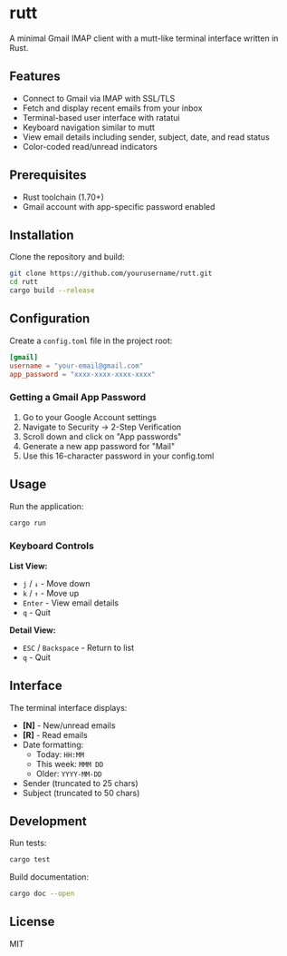 # rutt

A minimal Gmail IMAP client with a mutt-like terminal interface written in Rust.

## Features

- Connect to Gmail via IMAP with SSL/TLS
- Fetch and display recent emails from your inbox
- Terminal-based user interface with ratatui
- Keyboard navigation similar to mutt
- View email details including sender, subject, date, and read status
- Color-coded read/unread indicators

## Prerequisites

- Rust toolchain (1.70+)
- Gmail account with app-specific password enabled

## Installation

Clone the repository and build:

```bash
git clone https://github.com/yourusername/rutt.git
cd rutt
cargo build --release
```

## Configuration

Create a `config.toml` file in the project root:

```toml
[gmail]
username = "your-email@gmail.com"
app_password = "xxxx-xxxx-xxxx-xxxx"
```

### Getting a Gmail App Password

1. Go to your Google Account settings
2. Navigate to Security → 2-Step Verification
3. Scroll down and click on "App passwords"
4. Generate a new app password for "Mail"
5. Use this 16-character password in your config.toml

## Usage

Run the application:

```bash
cargo run
```

### Keyboard Controls

**List View:**
- `j` / `↓` - Move down
- `k` / `↑` - Move up
- `Enter` - View email details
- `q` - Quit

**Detail View:**
- `ESC` / `Backspace` - Return to list
- `q` - Quit

## Interface

The terminal interface displays:
- **[N]** - New/unread emails
- **[R]** - Read emails
- Date formatting:
  - Today: `HH:MM`
  - This week: `MMM DD`
  - Older: `YYYY-MM-DD`
- Sender (truncated to 25 chars)
- Subject (truncated to 50 chars)

## Development

Run tests:

```bash
cargo test
```

Build documentation:

```bash
cargo doc --open
```

## License

MIT
